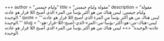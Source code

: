 +++
author = "وليام جيمس"
title = "مقولة وليام جيمس"
description = "مقولة وليام جيمس: ليس هناك من هو أكثر بؤساً من المرء الذي أصبح اللا قرار هو عادته الوحيدة."
quote = '''ليس هناك من هو أكثر بؤساً من المرء الذي أصبح اللا قرار هو عادته الوحيدة.''' 
slug = "ليس-هناك-من-هو-أكثر-بؤساً-من-المرء-الذي-أصبح-اللا-قرار-هو-عادته-الوحيدة"
+++
ليس هناك من هو أكثر بؤساً من المرء الذي أصبح اللا قرار هو عادته الوحيدة.
